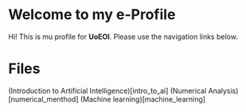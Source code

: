 # Welcome to my e-Profile

Hi! This is mu profile for **UoEOI**. Please use the navigation links below.

# Files
(Introduction to Artificial Intelligence)[intro_to_ai]
(Numerical Analysis)[numerical_menthod]
(Machine learning)[machine_learning]
